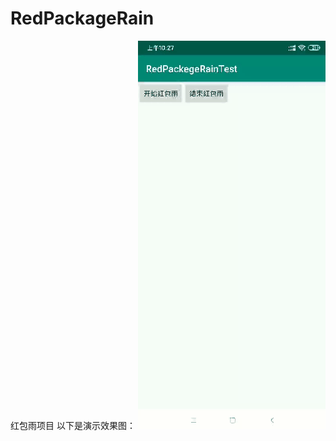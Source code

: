 # RedPackageRain
红包雨项目
以下是演示效果图：
![text](https://github.com/mayangming/RedPackageRain/blob/master/splash/%E6%BC%94%E7%A4%BA%E5%9B%BE.gif?raw=true)

